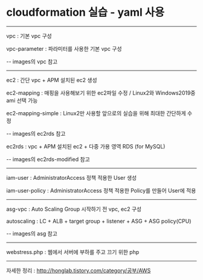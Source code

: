 # cloudformation 실습 - yaml 사용

***

vpc : 기본 vpc 구성

vpc-parameter : 파라미터를 사용한 기본 vpc 구성

-- images의 vpc 참고

***

ec2 : 간단 vpc + APM 설치된 ec2 생성

ec2-mapping : 매핑을 사용해보기 위한 ec2파일 수정 / Linux2와 Windows2019중 ami 선택 가능

ec2-mapping-simple : Linux2만 사용할 앞으로의 실습을 위해 최대한 간단하게 수정

-- images의 ec2rds 참고

ec2rds : vpc + APM 설치된 ec2 + 다중 가용 영역 RDS (for MySQL)

-- images의 ec2rds-modified 참고

***

iam-user : AdministratorAccess 정책 적용한 User 생성

iam-user-policy : AdministratorAccess 정책 적용한 Policy를 만들어 User에 적용

***

asg-vpc : Auto Scaling Group 시작하기 전 vpc, ec2 구성

autoscaling : LC + ALB + target group + listener + ASG + ASG policy(CPU)

-- images의 asg 참고

***

webstress.php : 웹에서 서버에 부하를 주고 끄기 위한 php

***

자세한 정리 : <http://honglab.tistory.com/category/공부/AWS>
